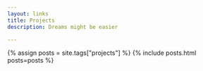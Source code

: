 ```yaml
---
layout: links
title: Projects
description: Dreams might be easier

---
```


{% assign posts = site.tags["projects"] %}
{% include posts.html posts=posts %}
